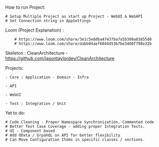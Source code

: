 How to run Project:

	# Setup Multiple Project as start up Project - WebUI & WebAPI 
	# Set Connection string in AppSettings 

Loom (Project Explanation) : 

        # https://www.loom.com/share/3e1c5e8dba47437ba7a5b308a03855d0
        # https://www.loom.com/share/dabb04aef6044453b7be3400f798e32b


Skeleton : CleanArchitecture - https://github.com/jasontaylordev/CleanArchitecture

Projects:

	- Core : Application - Domain - Infra 

	- API

	- WebUI

	- Test : Integration / Unit

Yet to do:

	# Code Cleaning - Proper Namespace Synchronization, Commented code 
	# Better Test Case Coverage - adding proper Integration Tests.
	# UI - Component based 
	# Add OData / GrpahQL on API for better flexibility 
	# Can Move Configuration Items in specific classes / sections. 

